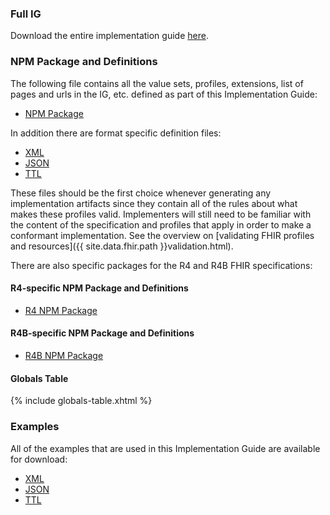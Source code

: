 ### Full IG

Download the entire implementation guide [here](full-ig.zip).

### NPM Package and Definitions

The following file contains all the value sets, profiles, extensions, list of pages and urls in the IG, etc. defined as part of this Implementation Guide:

- [NPM Package](package.tgz)

In addition there are format specific definition files:

- [XML](definitions.xml.zip)
- [JSON](definitions.json.zip)
- [TTL](definitions.ttl.zip)

These files should be the first choice whenever generating any implementation artifacts since they contain all of the rules about what makes these profiles valid. Implementers will still need to be familiar with the content of the specification and profiles that apply in order to make a conformant implementation.  See the overview on [validating FHIR profiles and resources]({{ site.data.fhir.path }}validation.html).

There are also specific packages for the R4 and R4B FHIR specifications:

#### R4-specific NPM Package and Definitions

- [R4 NPM Package](package.r4.tgz)

#### R4B-specific NPM Package and Definitions

- [R4B NPM Package](package.r4b.tgz)

#### Globals Table

{% include globals-table.xhtml %}

### Examples

All of the examples that are used in this Implementation Guide are available for download:

- [XML](examples.xml.zip)
- [JSON](examples.json.zip)
- [TTL](examples.ttl.zip)
